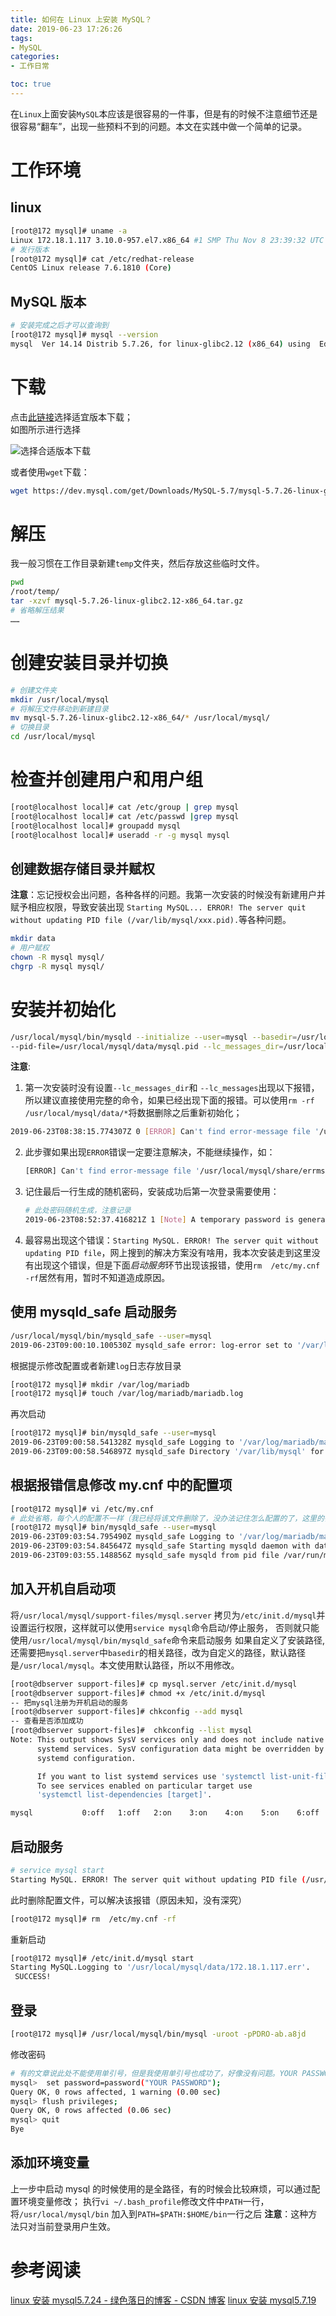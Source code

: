 ```yaml
---
title: 如何在 Linux 上安装 MySQL？
date: 2019-06-23 17:26:26
tags:
- MySQL
categories:
- 工作日常

toc: true
---
```

在`Linux`上面安装`MySQL`本应该是很容易的一件事，但是有的时候不注意细节还是很容易“翻车”，出现一些预料不到的问题。本文在实践中做一个简单的记录。

<!--more-->

# 工作环境
## linux
```bash
[root@172 mysql]# uname -a
Linux 172.18.1.117 3.10.0-957.el7.x86_64 #1 SMP Thu Nov 8 23:39:32 UTC 2018 x86_64 x86_64 x86_64 GNU/Linux
# 发行版本
[root@172 mysql]# cat /etc/redhat-release
CentOS Linux release 7.6.1810 (Core) 
```
## MySQL 版本
```bash
# 安装完成之后才可以查询到
[root@172 mysql]# mysql --version
mysql  Ver 14.14 Distrib 5.7.26, for linux-glibc2.12 (x86_64) using  EditLine wrapper
```
# 下载
点击[此链接](https://dev.mysql.com/downloads/mysql/)选择适宜版本下载；  
如图所示进行选择

![选择合适版本下载](/images/download-mysql.png)

或者使用`wget`下载：
```bash
wget https://dev.mysql.com/get/Downloads/MySQL-5.7/mysql-5.7.26-linux-glibc2.12-x86_64.tar.gz
```

# 解压
我一般习惯在工作目录新建`temp`文件夹，然后存放这些临时文件。
```bash
pwd
/root/temp/
tar -xzvf mysql-5.7.26-linux-glibc2.12-x86_64.tar.gz
# 省略解压结果
……
```
# 创建安装目录并切换
```bash
# 创建文件夹
mkdir /usr/local/mysql
# 将解压文件移动到新建目录
mv mysql-5.7.26-linux-glibc2.12-x86_64/* /usr/local/mysql/
# 切换目录
cd /usr/local/mysql
```
# 检查并创建用户和用户组
```bash
[root@localhost local]# cat /etc/group | grep mysql
[root@localhost local]# cat /etc/passwd |grep mysql
[root@localhost local]# groupadd mysql
[root@localhost local]# useradd -r -g mysql mysql
```
## 创建数据存储目录并赋权
**注意**：忘记授权会出问题，各种各样的问题。我第一次安装的时候没有新建用户并赋予相应权限，导致安装出现
`Starting MySQL... ERROR! The server quit without updating PID file (/var/lib/mysql/xxx.pid).`等各种问题。
```bash
mkdir data
# 用户赋权
chown -R mysql mysql/
chgrp -R mysql mysql/
```
# 安装并初始化

```bash
/usr/local/mysql/bin/mysqld --initialize --user=mysql --basedir=/usr/local/mysql/ --datadir=/usr/local/mysql/data/   
--pid-file=/usr/local/mysql/data/mysql.pid --lc_messages_dir=/usr/local/mysql/share --lc_messages=en_US
```
**注意**:
1. 第一次安装时没有设置`--lc_messages_dir`和 `--lc_messages`出现以下报错，所以建议直接使用完整的命令，如果已经出现下面的报错。可以使用`rm -rf /usr/local/mysql/data/*`将数据删除之后重新初始化；
```bash
2019-06-23T08:38:15.774307Z 0 [ERROR] Can't find error-message file '/usr/local/mysql/share/errmsg.sys'. Check error-message file location and 'lc-messages-dir' configuration directive.
```
2. 此步骤如果出现`ERROR`错误一定要注意解决，不能继续操作，如：
    ```bash
    [ERROR] Can't find error-message file '/usr/local/mysql/share/errmsg.sys'. Check error-message file location and 'lc-messages-dir' configuration directive.
    ```
3. 记住最后一行生成的随机密码，安装成功后第一次登录需要使用：
    ```bash
    # 此处密码随机生成，注意记录
    2019-06-23T08:52:37.416821Z 1 [Note] A temporary password is generated for root@localhost: PDRO-ab.a8jd
    ```
4. 最容易出现这个错误：`Starting MySQL. ERROR! The server quit without updating PID file`，网上搜到的解决方案没有啥用，我本次安装走到这里没有出现这个错误，但是下面*启动服务*环节出现该报错，使用`rm  /etc/my.cnf -rf`居然有用，暂时不知道造成原因。
## 使用 mysqld_safe 启动服务
```bash
/usr/local/mysql/bin/mysqld_safe --user=mysql
2019-06-23T09:00:10.100530Z mysqld_safe error: log-error set to '/var/log/mariadb/mariadb.log', however file don't exists. Create writable for user 'mysql'.
```
根据提示修改配置或者新建`log`日志存放目录
```bash
[root@172 mysql]# mkdir /var/log/mariadb
[root@172 mysql]# touch /var/log/mariadb/mariadb.log
```
再次启动
```bash
[root@172 mysql]# bin/mysqld_safe --user=mysql
2019-06-23T09:00:58.541328Z mysqld_safe Logging to '/var/log/mariadb/mariadb.log'.
2019-06-23T09:00:58.546897Z mysqld_safe Directory '/var/lib/mysql' for UNIX socket file don't exists.
```
## 根据报错信息修改 my.cnf 中的配置项
```bash
[root@172 mysql]# vi /etc/my.cnf
# 此处省略，每个人的配置不一样（我已经将该文件删除了，没办法记住怎么配置的了，这里的错误信息很明确，根据错误修改到不报错即可）
[root@172 mysql]# bin/mysqld_safe --user=mysql
2019-06-23T09:03:54.795490Z mysqld_safe Logging to '/var/log/mariadb/mariadb.log'.
2019-06-23T09:03:54.845647Z mysqld_safe Starting mysqld daemon with databases from /usr/local/mysql/data
2019-06-23T09:03:55.148856Z mysqld_safe mysqld from pid file /var/run/mariadb/mariadb.pid ended
```
## 加入开机自启动项
将`/usr/local/mysql/support-files/mysql.server` 拷贝为`/etc/init.d/mysql`并设置运行权限，这样就可以使用`service mysql`命令启动/停止服务，
否则就只能使用`/usr/local/mysql/bin/mysqld_safe`命令来启动服务
如果自定义了安装路径,还需要把`mysql.server`中`basedir`的相关路径，改为自定义的路径，默认路径是`/usr/local/mysql`。本文使用默认路径，所以不用修改。
```bash
[root@dbserver support-files]# cp mysql.server /etc/init.d/mysql  
[root@dbserver support-files]# chmod +x /etc/init.d/mysql 
-- 把mysql注册为开机启动的服务
[root@dbserver support-files]# chkconfig --add mysql  
-- 查看是否添加成功
[root@dbserver support-files]#  chkconfig --list mysql  
Note: This output shows SysV services only and does not include native
      systemd services. SysV configuration data might be overridden by native
      systemd configuration.

      If you want to list systemd services use 'systemctl list-unit-files'.
      To see services enabled on particular target use
      'systemctl list-dependencies [target]'.

mysql          	0:off	1:off	2:on	3:on	4:on	5:on	6:off
```
## 启动服务
```bash
# service mysql start
Starting MySQL. ERROR! The server quit without updating PID file (/usr/local/mysql/data/172.18.1.117.pid).
```
此时删除配置文件，可以解决该报错（原因未知，没有深究）
```bash
[root@172 mysql]# rm  /etc/my.cnf -rf
```
重新启动
```bash
[root@172 mysql]# /etc/init.d/mysql start
Starting MySQL.Logging to '/usr/local/mysql/data/172.18.1.117.err'.
 SUCCESS! 
 ```
## 登录
```bash
[root@172 mysql]# /usr/local/mysql/bin/mysql -uroot -pPDRO-ab.a8jd
```
修改密码
```bash
# 有的文章说此处不能使用单引号，但是我使用单引号也成功了，好像没有问题。YOUR PASSWORD 为你自己设置的数据库的密码，这个要记住了，不然就要自己再去手动重置密码了！
mysql>  set password=password("YOUR PASSWORD");
Query OK, 0 rows affected, 1 warning (0.00 sec)
mysql> flush privileges;
Query OK, 0 rows affected (0.06 sec)
mysql> quit
Bye
```
## 添加环境变量
上一步中启动 mysql 的时候使用的是全路径，有的时候会比较麻烦，可以通过配置环境变量修改；
执行`vi ~/.bash_profile`修改文件中`PATH`一行，将`/usr/local/mysql/bin` 加入到`PATH=$PATH:$HOME/bin`一行之后
**注意**：这种方法只对当前登录用户生效。

# 参考阅读
[linux 安装 mysql5.7.24 - 绿色落日的博客 - CSDN 博客](https://blog.csdn.net/qq_30000313/article/details/85333971)
[linux 安装 mysql5.7.19](https://blog.csdn.net/zhou920786312/article/details/77750604)
